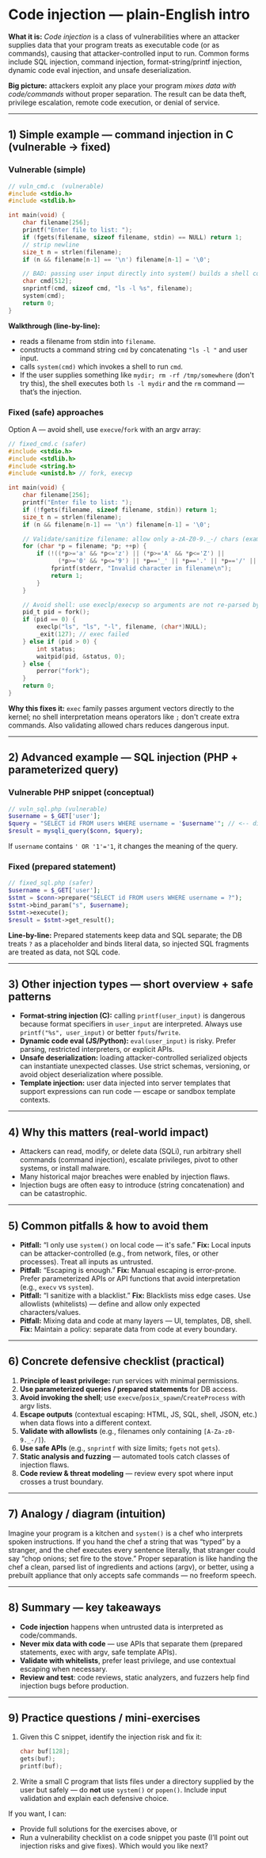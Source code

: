 # Code injection — plain-English intro

**What it is:** *Code injection* is a class of vulnerabilities where an attacker supplies data that your program treats as executable code (or as commands), causing that attacker-controlled input to run. Common forms include SQL injection, command injection, format-string/printf injection, dynamic code eval injection, and unsafe deserialization.

**Big picture:** attackers exploit any place your program *mixes data with code/commands* without proper separation. The result can be data theft, privilege escalation, remote code execution, or denial of service.

---

## 1) Simple example — command injection in C (vulnerable → fixed)

### Vulnerable (simple)

```c
// vuln_cmd.c  (vulnerable)
#include <stdio.h>
#include <stdlib.h>

int main(void) {
    char filename[256];
    printf("Enter file to list: ");
    if (fgets(filename, sizeof filename, stdin) == NULL) return 1;
    // strip newline
    size_t n = strlen(filename);
    if (n && filename[n-1] == '\n') filename[n-1] = '\0';

    // BAD: passing user input directly into system() builds a shell command
    char cmd[512];
    snprintf(cmd, sizeof cmd, "ls -l %s", filename);
    system(cmd);
    return 0;
}
```

**Walkthrough (line-by-line):**

* reads a filename from stdin into `filename`.
* constructs a command string `cmd` by concatenating `"ls -l "` and user input.
* calls `system(cmd)` which invokes a shell to run `cmd`.
* If the user supplies something like `mydir; rm -rf /tmp/somewhere` (don't try this), the shell executes both `ls -l mydir` and the `rm` command — that’s the injection.

### Fixed (safe) approaches

Option A — avoid shell, use `execve`/`fork` with an argv array:

```c
// fixed_cmd.c (safer)
#include <stdio.h>
#include <stdlib.h>
#include <string.h>
#include <unistd.h> // fork, execvp

int main(void) {
    char filename[256];
    printf("Enter file to list: ");
    if (!fgets(filename, sizeof filename, stdin)) return 1;
    size_t n = strlen(filename);
    if (n && filename[n-1] == '\n') filename[n-1] = '\0';

    // Validate/sanitize filename: allow only a-zA-Z0-9._-/ chars (example)
    for (char *p = filename; *p; ++p) {
        if (!((*p>='a' && *p<='z') || (*p>='A' && *p<='Z') ||
              (*p>='0' && *p<='9') || *p=='_' || *p=='.' || *p=='/' || *p=='-')) {
            fprintf(stderr, "Invalid character in filename\n");
            return 1;
        }
    }

    // Avoid shell: use execlp/execvp so arguments are not re-parsed by a shell
    pid_t pid = fork();
    if (pid == 0) {
        execlp("ls", "ls", "-l", filename, (char*)NULL);
        _exit(127); // exec failed
    } else if (pid > 0) {
        int status;
        waitpid(pid, &status, 0);
    } else {
        perror("fork");
    }
    return 0;
}
```

**Why this fixes it:** `exec` family passes argument vectors directly to the kernel; no shell interpretation means operators like `;` don't create extra commands. Also validating allowed chars reduces dangerous input.

---

## 2) Advanced example — SQL injection (PHP + parameterized query)

### Vulnerable PHP snippet (conceptual)

```php
// vuln_sql.php (vulnerable)
$username = $_GET['user'];
$query = "SELECT id FROM users WHERE username = '$username'"; // <-- direct interpolation
$result = mysqli_query($conn, $query);
```

If `username` contains `' OR '1'='1`, it changes the meaning of the query.

### Fixed (prepared statement)

```php
// fixed_sql.php (safer)
$username = $_GET['user'];
$stmt = $conn->prepare("SELECT id FROM users WHERE username = ?");
$stmt->bind_param("s", $username);
$stmt->execute();
$result = $stmt->get_result();
```

**Line-by-line:** Prepared statements keep data and SQL separate; the DB treats `?` as a placeholder and binds literal data, so injected SQL fragments are treated as data, not SQL code.

---

## 3) Other injection types — short overview + safe patterns

* **Format-string injection (C):** calling `printf(user_input)` is dangerous because format specifiers in `user_input` are interpreted. Always use `printf("%s", user_input)` or better `fputs`/`fwrite`.
* **Dynamic code eval (JS/Python):** `eval(user_input)` is risky. Prefer parsing, restricted interpreters, or explicit APIs.
* **Unsafe deserialization:** loading attacker-controlled serialized objects can instantiate unexpected classes. Use strict schemas, versioning, or avoid object deserialization where possible.
* **Template injection:** user data injected into server templates that support expressions can run code — escape or sandbox template contexts.

---

## 4) Why this matters (real-world impact)

* Attackers can read, modify, or delete data (SQLi), run arbitrary shell commands (command injection), escalate privileges, pivot to other systems, or install malware.
* Many historical major breaches were enabled by injection flaws.
* Injection bugs are often easy to introduce (string concatenation) and can be catastrophic.

---

## 5) Common pitfalls & how to avoid them

* **Pitfall:** “I only use `system()` on local code — it's safe.”
  **Fix:** Local inputs can be attacker-controlled (e.g., from network, files, or other processes). Treat all inputs as untrusted.
* **Pitfall:** “Escaping is enough.”
  **Fix:** Manual escaping is error-prone. Prefer parameterized APIs or API functions that avoid interpretation (e.g., `execv` vs `system`).
* **Pitfall:** “I sanitize with a blacklist.”
  **Fix:** Blacklists miss edge cases. Use allowlists (whitelists) — define and allow only expected characters/values.
* **Pitfall:** Mixing data and code at many layers — UI, templates, DB, shell.
  **Fix:** Maintain a policy: separate data from code at every boundary.

---

## 6) Concrete defensive checklist (practical)

1. **Principle of least privilege:** run services with minimal permissions.
2. **Use parameterized queries / prepared statements** for DB access.
3. **Avoid invoking the shell**; use `execve`/`posix_spawn`/`CreateProcess` with argv lists.
4. **Escape outputs** (contextual escaping: HTML, JS, SQL, shell, JSON, etc.) when data flows into a different context.
5. **Validate with allowlists** (e.g., filenames only containing `[A-Za-z0-9._-/]`).
6. **Use safe APIs** (e.g., `snprintf` with size limits; `fgets` not `gets`).
7. **Static analysis and fuzzing** — automated tools catch classes of injection flaws.
8. **Code review & threat modeling** — review every spot where input crosses a trust boundary.

---

## 7) Analogy / diagram (intuition)

Imagine your program is a kitchen and `system()` is a chef who interprets spoken instructions. If you hand the chef a string that was “typed” by a stranger, and the chef executes every sentence literally, that stranger could say “chop onions; set fire to the stove.” Proper separation is like handing the chef a clean, parsed list of ingredients and actions (argv), or better, using a prebuilt appliance that only accepts safe commands — no freeform speech.

---

## 8) Summary — key takeaways

* **Code injection** happens when untrusted data is interpreted as code/commands.
* **Never mix data with code** — use APIs that separate them (prepared statements, exec with argv, safe template APIs).
* **Validate with whitelists**, prefer least privilege, and use contextual escaping when necessary.
* **Review and test**: code reviews, static analyzers, and fuzzers help find injection bugs before production.

---

## 9) Practice questions / mini-exercises

1. Given this C snippet, identify the injection risk and fix it:

   ```c
   char buf[128];
   gets(buf);
   printf(buf);
   ```
2. Write a small C program that lists files under a directory supplied by the user but safely — do **not** use `system()` or `popen()`. Include input validation and explain each defensive choice.

If you want, I can:

* Provide full solutions for the exercises above, or
* Run a vulnerability checklist on a code snippet you paste (I’ll point out injection risks and give fixes). Which would you like next?